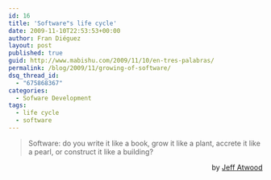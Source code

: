 ```yaml
---
id: 16
title: 'Software"s life cycle'
date: 2009-11-10T22:53:53+00:00
author: Fran Diéguez
layout: post
published: true
guid: http://www.mabishu.com/2009/11/10/en-tres-palabras/
permalink: /blog/2009/11/growing-of-software/
dsq_thread_id:
  - "675868367"
categories:
  - Sofware Development
tags:
  - life cycle
  - software
---
```

<blockquote>Software: do you write it like a book, grow it like a plant, accrete it like a pearl, or construct it like a building?</blockquote>
<span style="text-align: right; display:block; width:100%">by <a href="http://www.codinghorror.com/blog/archives/000987.html">Jeff Atwood</a><span>
